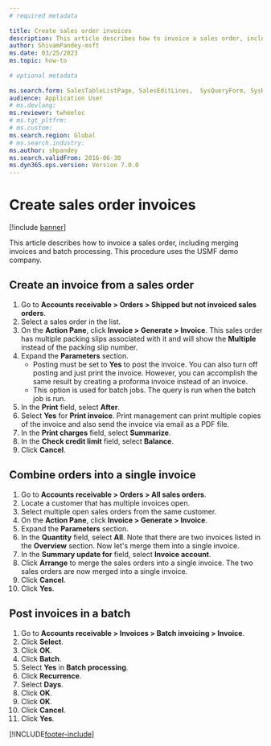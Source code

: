 ```yaml
--- 
# required metadata 
 
title: Create sales order invoices
description: This article describes how to invoice a sales order, including merging invoices and batch processing. 
author: ShivamPandey-msft
ms.date: 03/25/2023
ms.topic: how-to 
 
# optional metadata 
 
ms.search.form: SalesTableListPage, SalesEditLines,  SysQueryForm, SysRecurrence   
audience: Application User 
# ms.devlang:  
ms.reviewer: twheeloc
# ms.tgt_pltfrm:  
# ms.custom:  
ms.search.region: Global
# ms.search.industry: 
ms.author: shpandey
ms.search.validFrom: 2016-06-30 
ms.dyn365.ops.version: Version 7.0.0 
---
```

# Create sales order invoices

[!include [banner](../../includes/banner.md)]

This article describes how to invoice a sales order, including merging invoices and batch processing. This procedure uses the USMF demo company.


## Create an invoice from a sales order
1. Go to **Accounts receivable > Orders > Shipped but not invoiced sales orders**.
2. Select a sales order in the list. 
3. On the **Action Pane**, click **Invoice > Generate > Invoice**. This sales order has multiple packing slips associated with it and will show the **Multiple** instead of the packing slip number.  
4. Expand the **Parameters** section.
    - Posting must be set to **Yes** to post the invoice. You can also turn off posting and just print the invoice. However, you can accomplish the same result by creating a proforma invoice instead of an invoice.  
    - This option is used for batch jobs. The query is run when the batch job is run.
5. In the **Print** field, select **After**.
6. Select **Yes** for **Print invoice**. Print management can print multiple copies of the invoice and also send the invoice via email as a PDF file.  
7. In the **Print charges** field, select **Summarize**.
8. In the **Check credit limit** field, select **Balance**.
9. Click **Cancel**.

## Combine orders into a single invoice
1. Go to **Accounts receivable > Orders > All sales orders**.
2. Locate a customer that has multiple invoices open.
3. Select multiple open sales orders from the same customer.
4. On the **Action Pane**, click **Invoice > Generate > Invoice**.
5. Expand the **Parameters** section.
6. In the **Quantity** field, select **All**. Note that there are two invoices listed in the **Overview** section. Now let's merge them into a single invoice.  
7. In the **Summary update for** field, select **Invoice account**.
8. Click **Arrange** to merge the sales orders into a single invoice. The two sales orders are now merged into a single invoice.   
9. Click **Cancel**.
10. Click **Yes**.

## Post invoices in a batch
1. Go to **Accounts receivable > Invoices > Batch invoicing > Invoice**.
2. Click **Select**.
3. Click **OK**.
4. Click **Batch**.
5. Select **Yes** in **Batch processing**.
6. Click **Recurrence**.
7. Select **Days**.
8. Click **OK**.
9. Click **OK**.
10. Click **Cancel**.
11. Click **Yes**.



[!INCLUDE[footer-include](../../../includes/footer-banner.md)]
